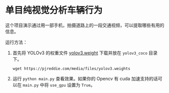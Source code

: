 # 单目纯视觉分析车辆行为

这个项目演示通过用一部手机，拍摄道路上的一段交通视频，可以提取哪些有用的信息。

运行方法：

1. 首先将 YOLOv3 的权重文件 [yolov3.weight](https://pjreddie.com/darknet/yolo/) 下载并放在 `yolov3_coco` 目录下。
     ```
     wget https://pjreddie.com/media/files/yolov3.weights
     ```
2. 运行 `python main.py` 查看效果。如果你的 Opencv 有 cuda 加速支持的话可以在 `main.py` 中将 `use_gpu` 设置为 `True`。
